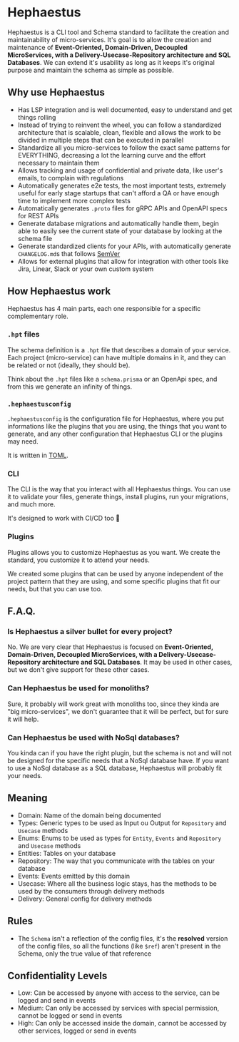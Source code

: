 # Hephaestus

Hephaestus is a CLI tool and Schema standard to facilitate the creation and maintainability of micro-services. It's goal is to allow the creation and maintenance of **Event-Oriented, Domain-Driven, Decoupled MicroServices, with a Delivery-Usecase-Repository architecture and SQL Databases**. We can extend it's usability as long as it keeps it's original purpose and maintain the schema as simple as possible.

## Why use Hephaestus

- Has LSP integration and is well documented, easy to understand and get things rolling
- Instead of trying to reinvent the wheel, you can follow a standardized architecture that is scalable, clean, flexible and allows the work to be divided in multiple steps that can be executed in parallel
- Standardize all you micro-services to follow the exact same patterns for EVERYTHING, decreasing a lot the learning curve and the effort necessary to maintain them
- Allows tracking and usage of confidential and private data, like user's emails, to complain with regulations
- Automatically generates e2e tests, the most important tests, extremely useful for early stage startups that can't afford a QA or have enough time to implement more complex tests
- Automatically generates `.proto` files for gRPC APIs and OpenAPI specs for REST APIs
- Generate database migrations and automatically handle them, begin able to easily see the current state of your database by looking at the schema file
- Generate standardized clients for your APIs, with automatically generate `CHANGELOG.md`s that follows [SemVer](https://semver.org)
- Allows for external plugins that allow for integration with other tools like Jira, Linear, Slack or your own custom system

## How Hephaestus work

Hephaestus has 4 main parts, each one responsible for a specific complementary role.

### `.hpt` files

The schema definition is a `.hpt` file that describes a domain of your service. Each project (micro-service) can have multiple domains in it, and they can be related or not (ideally, they should be).

Think about the `.hpt` files like a `schema.prisma` or an OpenApi spec, and from this we generate an infinity of things.

### `.hephaestusconfig`

`.hephaestusconfig` is the configuration file for Hephaestus, where you put informations like the plugins that you are using, the things that you want to generate, and any other configuration that Hephaestus CLI or the plugins may need.

It is written in [TOML](https://toml.io/en/).

### CLI

The CLI is the way that you interact with all Hephaestus things. You can use it to validate your files, generate things, install plugins, run your migrations, and much more.

It's designed to work with CI/CD too 🙌

### Plugins

Plugins allows you to customize Hephaestus as you want. We create the standard, you customize it to attend your needs.

We created some plugins that can be used by anyone independent of the project pattern that they are using, and some specific plugins that fit our needs, but that you can use too.

## F.A.Q.

### Is Hephaestus a silver bullet for every project?

No. We are very clear that Hephaestus is focused on **Event-Oriented, Domain-Driven, Decoupled MicroServices, with a Delivery-Usecase-Repository architecture and SQL Databases**. It may be used in other cases, but we don't give support for these other cases.

### Can Hephaestus be used for monoliths?

Sure, it probably will work great with monoliths too, since they kinda are "big micro-services", we don't guarantee that it will be perfect, but for sure it will help.

### Can Hephaestus be used with NoSql databases?

You kinda can if you have the right plugin, but the schema is not and will not be designed for the specific needs that a NoSql database have. If you want to use a NoSql database as a SQL database, Hephaestus will probably fit your needs.

## Meaning

- Domain: Name of the domain being documented
- Types: Generic types to be used as Input ou Output for `Repository` and `Usecase` methods
- Enums: Enums to be used as types for `Entity`, `Events` and `Repository` and `Usecase` methods
- Entities: Tables on your database
- Repository: The way that you communicate with the tables on your database
- Events: Events emitted by this domain
- Usecase: Where all the business logic stays, has the methods to be used by the consumers through delivery methods
- Delivery: General config for delivery methods

## Rules

- The `Schema` isn't a reflection of the config files, it's the **resolved** version of the config files, so all the functions (like `$ref`) aren't present in the Schema, only the true value of that reference

## Confidentiality Levels

- Low: Can be accessed by anyone with access to the service, can be logged and send in events
- Medium: Can only be accessed by services with special permission, cannot be logged or send in events
- High: Can only be accessed inside the domain, cannot be accessed by other services, logged or send in events
